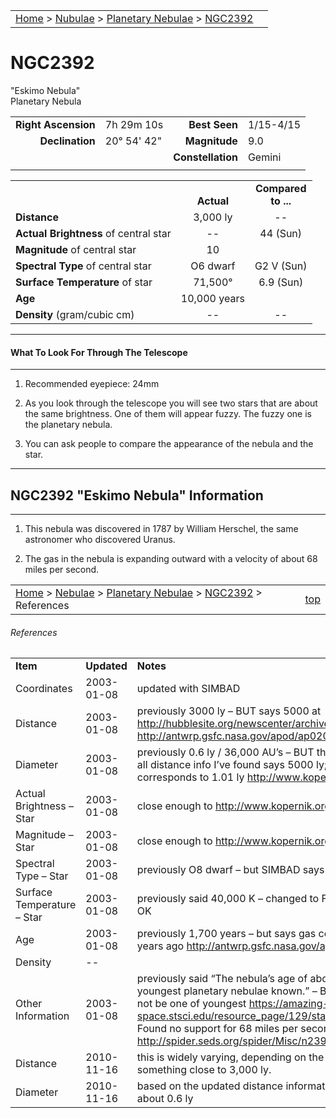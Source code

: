 |    |    |
|:---|---:|
|[Home](/notes/#object-notes) > [Nubulae](/notes/#nebulae) > [Planetary Nebulae](../!planetary-nebulae-info) > [NGC2392](#ngc2392)|  |

# NGC2392
"Eskimo Nebula"<br/>
Planetary Nebula

|   |   |   |   |
|--:|:--|--:|:--|
|**Right Ascension**|7h 29m 10s|**Best Seen**|1/15-4/15|
|**Declination**|20&deg; 54' 42"	|**Magnitude**|9.0|
|   |   |**Constellation**|Gemini|
|   |   |   |   |

|   |   |   |
|---|:---:|:---:|
|   | <br/>**Actual**| **Compared<br/>to ...** |
|**Distance** | 3,000 ly | -- |
|**Actual Brightness** of central star| -- | 44 (Sun) |
|**Magnitude** of central star | 10 |   |
|**Spectral Type** of central star | O6 dwarf | G2 V (Sun) |
|**Surface Temperature** of star | 71,500&deg; | 6.9 (Sun) |
|**Age** | 10,000 years | |
|**Density** (gram/cubic cm) | -- | -- |

---
#### What To Look For Through The Telescope
---

1.	Recommended eyepiece: 24mm

2.	As you look through the telescope you will see two stars that are about the same brightness.  One of them will appear fuzzy.  The fuzzy one is the planetary nebula.
   
3.	You can ask people to compare the appearance of the nebula and the star.

---
## NGC2392 "Eskimo Nebula" Information
---

1.	This nebula was discovered in 1787 by William Herschel, the same astronomer who discovered Uranus.

2.	The gas in the nebula is expanding outward with a velocity of about 68 miles per second.   

|    |    |
|:---|---:|
|[Home](/notes/#object-notes) > [Nebulae](/notes/#nebulae) > [Planetary Nebulae](../!planetary-nebulae-info) > [NGC2392](#ngc2392) > References| [top](#ngc2392) |

###### References
|             |             |           |
|-------------|-------------|-----------|
| **Item**    | **Updated** | **Notes** |
| Coordinates | 2003-01-08  | updated with SIMBAD |
| Distance    | 2003-01-08  | previously 3000 ly – BUT says 5000 at <http://hubblesite.org/newscenter/archive/2000/07/text> and <http://antwrp.gsfc.nasa.gov/apod/ap020407.html> |
|Diameter|2003-01-08|previously 0.6 ly / 36,000 AU’s – BUT this comes from distance of 3,000 ly... all distance info I’ve found says 5000 ly; with ang diam 0.7 arcmin, this corresponds to 1.01 ly <http://www.kopernik.org/images/archive/n2392.htm>|
|Actual Brightness – Star|2003-01-08|close enough to <http://www.kopernik.org/images/archive/n2392.htm>|
|Magnitude – Star|2003-01-08|close enough to <http://www.kopernik.org/images/archive/n2392.htm>|
|Spectral Type – Star|2003-01-08|previously O8 dwarf – but SIMBAD says O6|
|Surface Temperature – Star|2003-01-08|previously said 40,000 K – changed to F – BUT cannot find support, but looks OK|
|Age|2003-01-08|previously 1,700 years – but says gas composed outer layers of star 10,000 years ago <http://antwrp.gsfc.nasa.gov/apod/ap020407.html>|
|Density|--|  |
|Other Information|2003-01-08|previously said “The nebula’s age of about 1,700 years makes it one of the youngest planetary nebulae known.”  – BUT nebula is 10,000 years old, may not be one of youngest  <https://amazing-space.stsci.edu/resource_page/129/stars_stellar_evolution/topic#resource_tab> Found no support for 68 miles per second speed, but sounds OK  <http://spider.seds.org/spider/Misc/n2392.html>|
|Distance|2010-11-16|this is widely varying, depending on the source but most seem to agree on something close to 3,000 ly.|
|Diameter|2010-11-16|based on the updated distance information, the diameter is 36,000 AU or about 0.6 ly|

